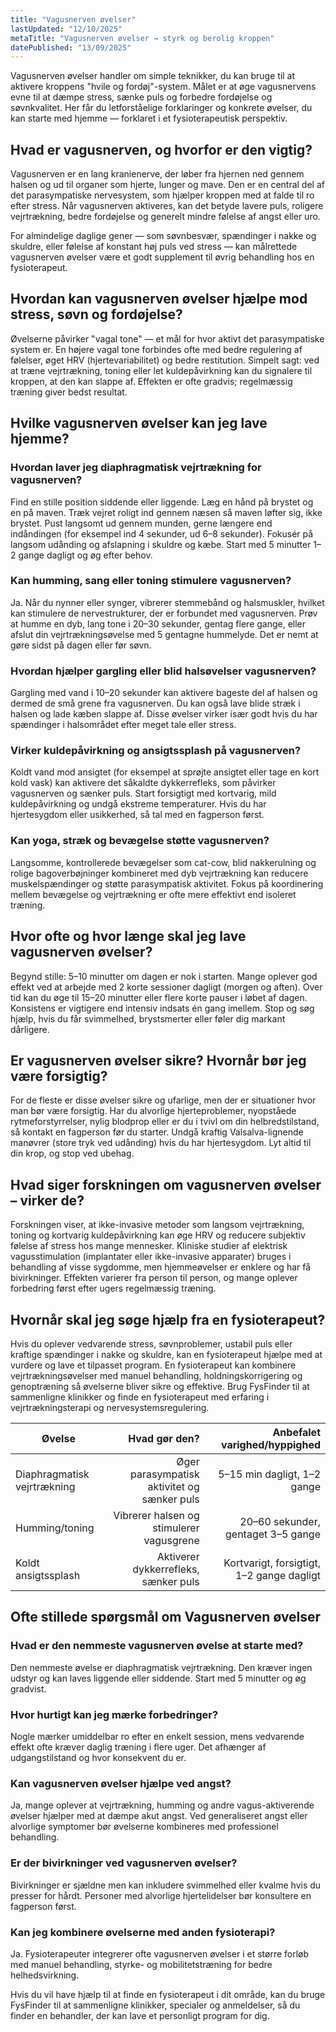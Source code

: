 ```yaml
---
title: "Vagusnerven øvelser"
lastUpdated: "12/10/2025"
metaTitle: "Vagusnerven øvelser → styrk og berolig kroppen"
datePublished: "13/09/2025"
---
```


Vagusnerven øvelser handler om simple teknikker, du kan bruge til at aktivere kroppens "hvile og fordøj"-system. Målet er at øge vagusnervens evne til at dæmpe stress, sænke puls og forbedre fordøjelse og søvnkvalitet. Her får du letforståelige forklaringer og konkrete øvelser, du kan starte med hjemme — forklaret i et fysioterapeutisk perspektiv.

## Hvad er vagusnerven, og hvorfor er den vigtig?

Vagusnerven er en lang kranienerve, der løber fra hjernen ned gennem halsen og ud til organer som hjerte, lunger og mave. Den er en central del af det parasympatiske nervesystem, som hjælper kroppen med at falde til ro efter stress. Når vagusnerven aktiveres, kan det betyde lavere puls, roligere vejrtrækning, bedre fordøjelse og generelt mindre følelse af angst eller uro.

For almindelige daglige gener — som søvnbesvær, spændinger i nakke og skuldre, eller følelse af konstant høj puls ved stress — kan målrettede vagusnerven øvelser være et godt supplement til øvrig behandling hos en fysioterapeut.

## Hvordan kan vagusnerven øvelser hjælpe mod stress, søvn og fordøjelse?

Øvelserne påvirker "vagal tone" — et mål for hvor aktivt det parasympatiske system er. En højere vagal tone forbindes ofte med bedre regulering af følelser, øget HRV (hjertevariabilitet) og bedre restitution. Simpelt sagt: ved at træne vejrtrækning, toning eller let kuldepåvirkning kan du signalere til kroppen, at den kan slappe af. Effekten er ofte gradvis; regelmæssig træning giver bedst resultat.

## Hvilke vagusnerven øvelser kan jeg lave hjemme?

### Hvordan laver jeg diaphragmatisk vejrtrækning for vagusnerven?
Find en stille position siddende eller liggende. Læg en hånd på brystet og en på maven. Træk vejret roligt ind gennem næsen så maven løfter sig, ikke brystet. Pust langsomt ud gennem munden, gerne længere end indåndingen (for eksempel ind 4 sekunder, ud 6–8 sekunder). Fokusér på langsom udånding og afslapning i skuldre og kæbe. Start med 5 minutter 1–2 gange dagligt og øg efter behov.

### Kan humming, sang eller toning stimulere vagusnerven?
Ja. Når du nynner eller synger, vibrerer stemmebånd og halsmuskler, hvilket kan stimulere de nervestrukturer, der er forbundet med vagusnerven. Prøv at humme en dyb, lang tone i 20–30 sekunder, gentag flere gange, eller afslut din vejrtrækningsøvelse med 5 gentagne hummelyde. Det er nemt at gøre sidst på dagen eller før søvn.

### Hvordan hjælper gargling eller blid halsøvelser vagusnerven?
Gargling med vand i 10–20 sekunder kan aktivere bageste del af halsen og dermed de små grene fra vagusnerven. Du kan også lave blide stræk i halsen og lade kæben slappe af. Disse øvelser virker især godt hvis du har spændinger i halsområdet efter meget tale eller stress.

### Virker kuldepåvirkning og ansigtssplash på vagusnerven?
Koldt vand mod ansigtet (for eksempel at sprøjte ansigtet eller tage en kort kold vask) kan aktivere det såkaldte dykkerrefleks, som påvirker vagusnerven og sænker puls. Start forsigtigt med kortvarig, mild kuldepåvirkning og undgå ekstreme temperaturer. Hvis du har hjertesygdom eller usikkerhed, så tal med en fagperson først.

### Kan yoga, stræk og bevægelse støtte vagusnerven?
Langsomme, kontrollerede bevægelser som cat-cow, blid nakkerulning og rolige bagoverbøjninger kombineret med dyb vejrtrækning kan reducere muskelspændinger og støtte parasympatisk aktivitet. Fokus på koordinering mellem bevægelse og vejrtrækning er ofte mere effektivt end isoleret træning.

## Hvor ofte og hvor længe skal jeg lave vagusnerven øvelser?

Begynd stille: 5–10 minutter om dagen er nok i starten. Mange oplever god effekt ved at arbejde med 2 korte sessioner dagligt (morgen og aften). Over tid kan du øge til 15–20 minutter eller flere korte pauser i løbet af dagen. Konsistens er vigtigere end intensiv indsats én gang imellem. Stop og søg hjælp, hvis du får svimmelhed, brystsmerter eller føler dig markant dårligere.

## Er vagusnerven øvelser sikre? Hvornår bør jeg være forsigtig?

For de fleste er disse øvelser sikre og ufarlige, men der er situationer hvor man bør være forsigtig. Har du alvorlige hjerteproblemer, nyopståede rytmeforstyrrelser, nylig blodprop eller er du i tvivl om din helbredstilstand, så kontakt en fagperson før du starter. Undgå kraftig Valsalva-lignende manøvrer (store tryk ved udånding) hvis du har hjertesygdom. Lyt altid til din krop, og stop ved ubehag.

## Hvad siger forskningen om vagusnerven øvelser – virker de?

Forskningen viser, at ikke-invasive metoder som langsom vejrtrækning, toning og kortvarig kuldepåvirkning kan øge HRV og reducere subjektiv følelse af stress hos mange mennesker. Kliniske studier af elektrisk vagusstimulation (implantater eller ikke-invasive apparater) bruges i behandling af visse sygdomme, men hjemmeøvelser er enklere og har få bivirkninger. Effekten varierer fra person til person, og mange oplever forbedring først efter ugers regelmæssig træning.

## Hvornår skal jeg søge hjælp fra en fysioterapeut?

Hvis du oplever vedvarende stress, søvnproblemer, ustabil puls eller kraftige spændinger i nakke og skuldre, kan en fysioterapeut hjælpe med at vurdere og lave et tilpasset program. En fysioterapeut kan kombinere vejrtrækningsøvelser med manuel behandling, holdningskorrigering og genoptræning så øvelserne bliver sikre og effektive. Brug FysFinder til at sammenligne klinikker og finde en fysioterapeut med erfaring i vejrtrækningsterapi og nervesystemsregulering.

| Øvelse | Hvad gør den? | Anbefalet varighed/hyppighed |
|---|---:|---:|
| Diaphragmatisk vejrtrækning | Øger parasympatisk aktivitet og sænker puls | 5–15 min dagligt, 1–2 gange |
| Humming/toning | Vibrerer halsen og stimulerer vagusgrene | 20–60 sekunder, gentaget 3–5 gange |
| Koldt ansigtssplash | Aktiverer dykkerrefleks, sænker puls | Kortvarigt, forsigtigt, 1–2 gange dagligt |

## Ofte stillede spørgsmål om Vagusnerven øvelser

### Hvad er den nemmeste vagusnerven øvelse at starte med?
Den nemmeste øvelse er diaphragmatisk vejrtrækning. Den kræver ingen udstyr og kan laves liggende eller siddende. Start med 5 minutter og øg gradvist.

### Hvor hurtigt kan jeg mærke forbedringer?
Nogle mærker umiddelbar ro efter en enkelt session, mens vedvarende effekt ofte kræver daglig træning i flere uger. Det afhænger af udgangstilstand og hvor konsekvent du er.

### Kan vagusnerven øvelser hjælpe ved angst?
Ja, mange oplever at vejrtrækning, humming og andre vagus-aktiverende øvelser hjælper med at dæmpe akut angst. Ved generaliseret angst eller alvorlige symptomer bør øvelserne kombineres med professionel behandling.

### Er der bivirkninger ved vagusnerven øvelser?
Bivirkninger er sjældne men kan inkludere svimmelhed eller kvalme hvis du presser for hårdt. Personer med alvorlige hjertelidelser bør konsultere en fagperson først.

### Kan jeg kombinere øvelserne med anden fysioterapi?
Ja. Fysioterapeuter integrerer ofte vagusnerven øvelser i et større forløb med manuel behandling, styrke- og mobilitetstræning for bedre helhedsvirkning.

Hvis du vil have hjælp til at finde en fysioterapeut i dit område, kan du bruge FysFinder til at sammenligne klinikker, specialer og anmeldelser, så du finder en behandler, der kan lave et personligt program for dig.